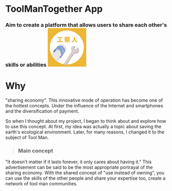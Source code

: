 # ToolManTogether App
### Aim to create a platform that allows users to share each other's skills or abilities ![image](https://github.com/SpockHsueh/ToolManTogether/blob/master/ToolManTogether/Assets.xcassets/AppIcon.appiconset/Icon-App-60x60%402x.png)


# Why
"sharing economy". This innovative mode of operation has become one of the hottest concepts. Under the influence of the Internet and smartphones and the diversification of payment.

So when I thought about my project, I began to think about and explore how to use this concept. At first, my idea was actually a topic about saving the earth's ecological environment. Later, for many reasons, I changed it to the subject of Tool Man.

>### Main concept 
"It doesn't matter if it lasts forever, it only cares about having it." This advertisement can be said to be the most appropriate portrayal of the sharing economy. With the shared concept of "use instead of owning", you can use the skills of the other people and share your expertise too, create a network of tool man communities.

